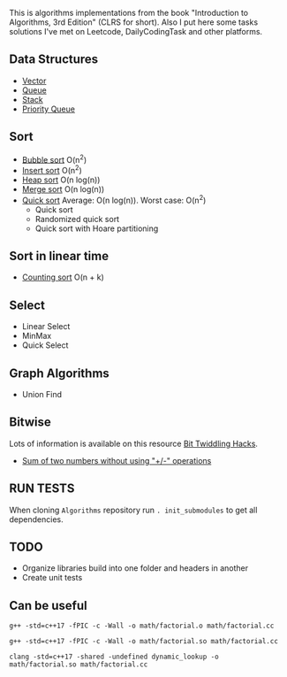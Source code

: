 This is algorithms implementations from the book "Introduction to Algorithms, 3rd Edition" (CLRS for short).
Also I put here some tasks solutions I've met on Leetcode, DailyCodingTask and other platforms.

## Data Structures
* [Vector](/data_structs/include/vector.h)
* [Queue](/data_structs/include/queue.h)
* [Stack](/data_structs/include/stack.h)
* [Priority Queue](/data_structs/include/priority_queue.h)

## Sort
* [Bubble sort](/sort/bubble_sort.cpp) O(n<sup>2</sup>)
* [Insert sort](/sort/insert_sort.cpp) O(n<sup>2</sup>)
* [Heap sort](/sort/heap_sort.cpp) O(n log(n))
* [Merge sort](/sort/merge_sort.cpp) O(n log(n))
* [Quick sort](/sort/quick_sort.cpp) Average: O(n log(n)). Worst case: O(n<sup>2</sup>)
    * Quick sort
    * Randomized quick sort
    * Quick sort with Hoare partitioning

## Sort in linear time
* [Counting sort](/sort/count_sort.cpp) O(n + k)

## Select
* Linear Select
* MinMax
* Quick Select

## Graph Algorithms
* Union Find

## Bitwise
Lots of information is available on this resource [Bit Twiddling Hacks](http://graphics.stanford.edu/~seander/bithacks.html).

* [Sum of two numbers without using "+/-" operations](/bitwise/sum_two_nums.cpp)

## RUN TESTS
When cloning `Algorithms` repository run `. init_submodules` to get all dependencies.


## TODO
* Organize libraries build into one folder and headers in another
* Create unit tests


## Can be useful
```
g++ -std=c++17 -fPIC -c -Wall -o math/factorial.o math/factorial.cc

g++ -std=c++17 -fPIC -c -Wall -o math/factorial.so math/factorial.cc

clang -std=c++17 -shared -undefined dynamic_lookup -o math/factorial.so math/factorial.cc
```
